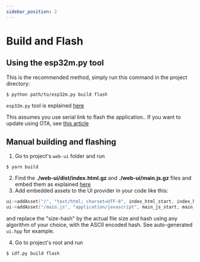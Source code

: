 ```yaml
---
sidebar_position: 2
---
```


# Build and Flash

## Using the esp32m.py tool

This is the recommended method, simply run this command in the project directory:
```shell
$ python path/to/esp32m.py build flash
```
`esp32m.py` tool is explained [here](docs/reference/esp32m-py)

This assumes you use serial link to flash the application.. If you want to update using OTA, see [this article](/docs/tutorial/ota)


## Manual building and flashing

1. Go to project's `web-ui` folder and run
```shell
$ yarn build
```
2. Find the **./web-ui/dist/index.html.gz** and **./web-ui/main.js.gz** files and embed them as explained [here](//docs.espressif.com/projects/esp-idf/en/latest/esp32/api-guides/build-system.html#embedding-binary-data)
3. Add embedded assets to the UI provider in your code like this:

```cpp
ui->addAsset("/", "text/html; charset=UTF-8", index_html_start, index_html_end, "gzip", "\"size-hash\"");
ui->addAsset("/main.js", "application/javascript", main_js_start, main_js_end, "gzip", "\"size-hash\"");
```
and replace the "size-hash" by the actual file size and hash using any algorithm of your choice, with the ASCII encoded hash. See auto-generated `ui.hpp` for example.

4. Go to project's root and run
```shell
$ idf.py build flash
```

